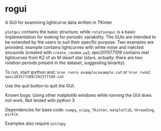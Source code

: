 # rogui

A GUI for examining lightcurve data written in TKinter

`plotgui` contains the basic structure, while `rotationgui` is a basic implementation for looking for periodic variability. The GUIs are intended to be extended by the users to suit their specific purpose. Two examples are provided. *example* contains lightcurves with white noise and injected sinusoids (created with `create_random.py`); *epic201577109* contains real lightcurves from K2 of an M dwarf star (stars, actually: there are two rotation periods present in the dataset, suggesting binarity).

To run, start ipython and:
`%run runro example/example.cat`
or
`%run runk2 epic201577109/201577109.cat`

Use the quit button to quit the GUI. 

Known bugs:
Using other matplotlib windows while running the GUI does not work.
Not tested with python 3

Dependencies for base code:
`numpy`, `scipy`, `Tkinter`, `matplotlib`, `threading`, `pickle`

Examples also require `astropy`